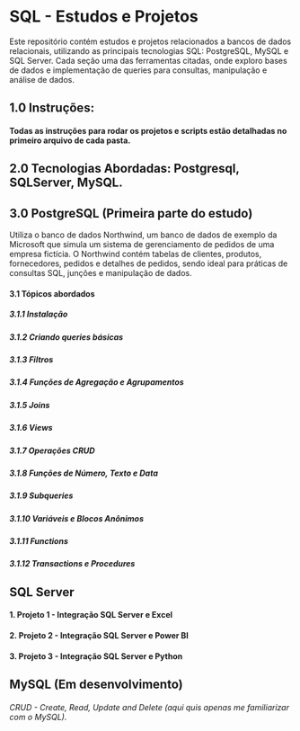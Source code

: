 # SQL - Estudos e Projetos

Este repositório contém estudos e projetos relacionados a bancos de dados relacionais, utilizando as principais tecnologias SQL: PostgreSQL, MySQL e SQL Server. Cada seção uma das ferramentas citadas, onde exploro bases de dados e implementação de queries para consultas, manipulação e análise de dados.

## 1.0 Instruções:
#### Todas as instruções para rodar os projetos e scripts estão detalhadas no primeiro arquivo de cada pasta.

## 2.0 Tecnologias Abordadas: Postgresql, SQLServer, MySQL.

## 3.0 PostgreSQL (Primeira parte do estudo)

Utiliza o banco de dados Northwind, um banco de dados de exemplo da Microsoft que simula um sistema de gerenciamento de pedidos de uma empresa fictícia. O Northwind contém tabelas de clientes, produtos, fornecedores, pedidos e detalhes de pedidos, sendo ideal para práticas de consultas SQL, junções e manipulação de dados.

#### 3.1 Tópicos abordados

##### 3.1.1 Instalação  

##### 3.1.2 Criando queries básicas  

##### 3.1.3 Filtros  

##### 3.1.4 Funções de Agregação e Agrupamentos  

##### 3.1.5 Joins  

##### 3.1.6 Views  

##### 3.1.7 Operações CRUD  

##### 3.1.8 Funções de Número, Texto e Data  

##### 3.1.9 Subqueries  

##### 3.1.10 Variáveis e Blocos Anônimos  

##### 3.1.11 Functions  

##### 3.1.12 Transactions e Procedures  


## SQL Server 
#### 1. Projeto 1 - Integração SQL Server e Excel
#### 2. Projeto 2 - Integração SQL Server e Power BI
#### 3. Projeto 3 - Integração SQL Server e Python

## MySQL (Em desenvolvimento)

###### CRUD - Create, Read, Update and Delete (aqui quis apenas me familiarizar com o MySQL).
